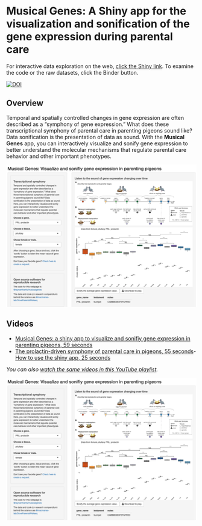 # Musical Genes: A Shiny app for the visualization and sonification of the gene expression during parental care

For interactive data exploration on the web, [click the Shiny link](https://raynamharris.shinyapps.io/musicalgenes/). To examine the code or the raw datasets, click the Binder button.

<!-- badges: start -->


<!--  [![Launch Rstudio Binder](http://mybinder.org/badge_logo.svg)](https://mybinder.org/v2/gh/raynamharris/musicalgenes/master?urlpath=rstudio) -->


[![DOI](https://zenodo.org/badge/240143238.svg)](https://zenodo.org/badge/latestdoi/240143238)

  <!-- badges: end -->
  
## Overview  
  
Temporal and spatially controlled changes in gene expression 
            are often described as a “symphony of gene expression.” 
                What does these transcriptional symphony of parental 
                  care in parenting pigeons sound like?
              Data sonification is the presentation of data as sound. 
            With the **Musical Genes** app, you can interactively visualize and sonify gene expression 
            to better understand the molecular mechanisms that regulate
            parental care behavior and other important phenotypes.

![screenshot](www/screenshot.png)

## Videos


- [Musical Genes: a shiny app to visualize and sonifiy gene expression in parenting pigeons, 59 seconds](https://youtu.be/ssGuxnD_NCo)
- [The prolactin-driven symphony of parental care in pigeons, 55 seconds](https://youtu.be/PoKiIwIsLSo)- [How to use the shiny app, 25 seconds](https://www.youtube.com/watch?v=bQWDiI2oZdI)

_You can also [watch the same videos in this YouTube playlist](https://www.youtube.com/watch?v=ssGuxnD_NCo&list=PLNfIROxhN1JCCkQgRx2qzDz52VHPIhC_6)._

[![screenshot2](www/screenshot.png)](https://www.youtube.com/watch?v=bQWDiI2oZdI)

